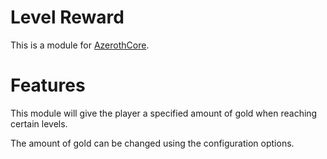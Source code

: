 # Level Reward
This is a module for [AzerothCore](https://github.com/azerothcore/azerothcore-wotlk).

# Features
This module will give the player a specified amount of gold when reaching certain levels.

The amount of gold can be changed using the configuration options.
